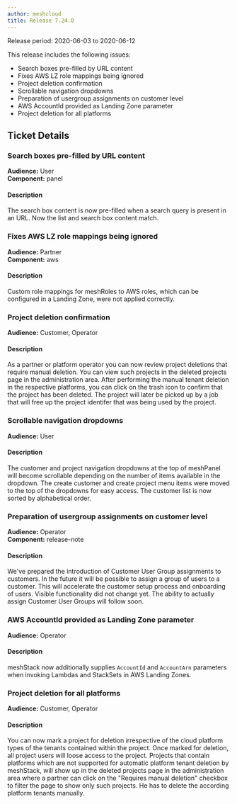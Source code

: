```yaml
---
author: meshcloud
title: Release 7.24.0
---
```


Release period: 2020-06-03 to 2020-06-12

This release includes the following issues:
* Search boxes pre-filled by URL content
* Fixes AWS LZ role mappings being ignored
* Project deletion confirmation
* Scrollable navigation dropdowns
* Preparation of usergroup assignments on customer level
* AWS AccountId provided as Landing Zone parameter
* Project deletion for all platforms
<!--truncate-->

## Ticket Details
### Search boxes pre-filled by URL content
**Audience:** User<br>**Component:** panel


#### Description
The search box content is now pre-filled when a search query is present in an URL. Now the list and search box content match.

### Fixes AWS LZ role mappings being ignored
**Audience:** Partner<br>**Component:** aws


#### Description
Custom role mappings for meshRoles to AWS roles, which can be configured in a Landing Zone, were not applied correctly.

### Project deletion confirmation
**Audience:** Customer, Operator<br>

#### Description
As a partner or platform operator you can now review project deletions that require manual deletion.
You can view such projects in the deleted projects page in the administration area.
After performing the manual tenant deletion in the respective platforms, you can click on the trash icon to confirm that the project has been deleted.
The project will later be picked up by a job that will free up the project identifer that was being used by the project.

### Scrollable navigation dropdowns
**Audience:** User<br>

#### Description
The customer and project navigation dropdowns at the top of meshPanel will become scrollable depending on the
number of items available in the dropdown. The create customer and create project menu items were moved to the
top of the dropdowns for easy access. The customer list is now sorted by alphabetical order.

### Preparation of usergroup assignments on customer level
**Audience:** Operator<br>**Component:** release-note


#### Description
We've prepared the introduction of Customer User Group assignments to customers. In the future it will be possible to assign a group of users to a customer. This will accelerate the customer setup process and onboarding of users. Visible functionality did not change yet. The ability to actually assign Customer User Groups will follow soon.

### AWS AccountId provided as Landing Zone parameter
**Audience:** Operator<br>

#### Description
meshStack now additionally supplies `AccountId` and `AccountArn` parameters
when invoking Lambdas and StackSets in AWS Landing Zones.

### Project deletion for all platforms
**Audience:** Customer, Operator<br>

#### Description
You can now mark a project for deletion irrespective of the cloud platform types of the tenants
contained within the project. Once marked for deletion, all project users will loose access to the project.
Projects that contain platforms which are not supported for automatic platform tenant deletion by meshStack, will show up in the deleted projects page
in the administration area where a partner can click on the "Requires manual deletion" checkbox to filter the page
to show only such projects. He has to delete the according platform tenants manually.

